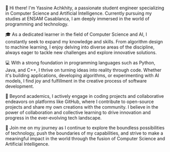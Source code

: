 👋 Hi there! I'm Yassine Achkhity, a passionate student engineer specializing in Computer Science and Artificial Intelligence. Currently pursuing my studies at ENSAM Casablanca, I am deeply immersed in the world of programming and technology. <br>

🎓 As a dedicated learner in the field of Computer Science and AI, I constantly seek to expand my knowledge and skills. From algorithm design to machine learning, I enjoy delving into diverse areas of the discipline, always eager to tackle new challenges and explore innovative solutions. <br>

💻 With a strong foundation in programming languages such as Python, Java, and C++, I thrive on turning ideas into reality through code. Whether it's building applications, developing algorithms, or experimenting with AI models, I find joy and fulfillment in the creative process of software development. <br>

🌟 Beyond academics, I actively engage in coding projects and collaborative endeavors on platforms like GitHub, where I contribute to open-source projects and share my own creations with the community. I believe in the power of collaboration and collective learning to drive innovation and progress in the ever-evolving tech landscape.<br>

🚀 Join me on my journey as I continue to explore the boundless possibilities of technology, push the boundaries of my capabilities, and strive to make a meaningful impact in the world through the fusion of Computer Science and Artificial Intelligence. <br>

<!---
Yassineachkhity/Yassineachkhity is a ✨ special ✨ repository because its `README.md` (this file) appears on your GitHub profile.
You can click the Preview link to take a look at your changes.
--->
